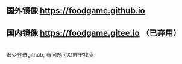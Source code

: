 ## 国外镜像 https://foodgame.github.io
## 国内镜像 https://foodgame.gitee.io （已弃用）
<br>
很少登录github, 有问题可以群里找我